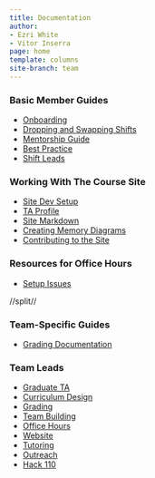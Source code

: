 ```yaml
---
title: Documentation
author:
- Ezri White
- Vitor Inserra
page: home
template: columns
site-branch: team
---
```





<div class="link-page box">

### Basic Member Guides

* [Onboarding](/team/documentation/guides/onboarding.html)
* [Dropping and Swapping Shifts](/team/documentation/guides/shift-drop.html)
* [Mentorship Guide](/team/documentation/guides/mentor_guide.html)
* [Best Practice](/team/documentation/guides/best_practices.html)
* [Shift Leads](/team/documentation/guides/shift_leads.html)

<!-- * [Git Guide](/team/documentation/guides/git_guide.html) -->
<!-- * [Shift Overflow](/team/documentation/guides/shiftoverflow_dev.html) -->
</div>

<div class="link-page box">

### Working With The Course Site


* [Site Dev Setup](/team/documentation/guides/course_site_setup.html)
* [TA Profile](/team/documentation/guides/ta_profile.html)
* [Site Markdown](/team/documentation/guides/course_site_markdown.html)
* [Creating Memory Diagrams](/team/documentation/guides/memory_diagrams.html)
* [Contributing to the Site](/team/documentation/guides/contributing_to_site.html)
<!-- * [Site Features](/team/documentation/guides/course_site_features.html) -->
</div>

<div class="link-page box">

### Resources for Office Hours


* [Setup Issues](/team/documentation/guides/setup_issues.html)
<!-- * [Diagnostic Tool](/team/documentation/guides/diagnostic_tool.html) -->
</div>


//split//


<div class="link-page box">



### Team-Specific Guides

* [Grading Documentation](/team/documentation/guides/grading_csv.html) 

</div>

<div class="link-page box">

### Team Leads

* [Graduate TA](/team/documentation/leads/graduate-TA.html)
* [Curriculum Design](/team/documentation/leads/curriculum.html) 
* [Grading](/team/documentation/leads/grading.html)
* [Team Building](/team/documentation/leads/team-building.html)
* [Office Hours](/team/documentation/leads/office-hours.html)
* [Website](/team/documentation/leads/website.html)
* [Tutoring](/team/documentation/leads/tutoring.html)
* [Outreach](/team/documentation/leads/outreach.html)
* [Hack 110](/team/documentation/leads/hack110.html)


</div>
